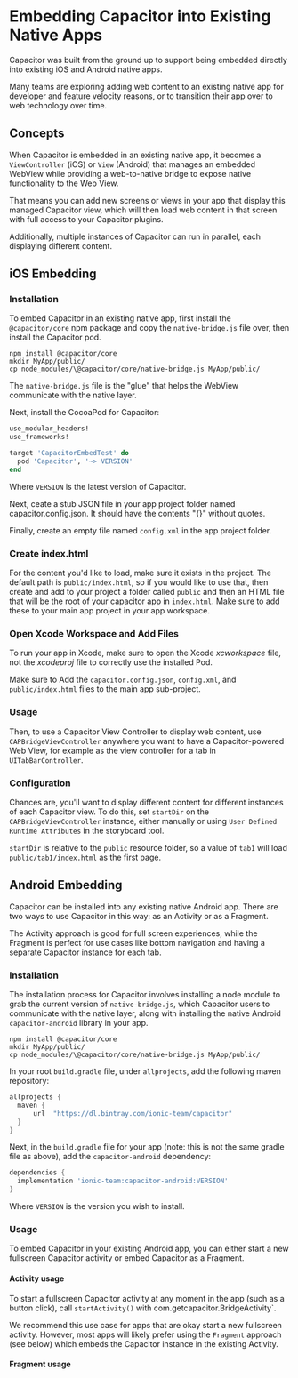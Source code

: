 # Embedding Capacitor into Existing Native Apps

Capacitor was built from the ground up to support being embedded directly into existing iOS and Android native apps.

Many teams are exploring adding web content to an existing native app for developer and feature velocity reasons, or to transition their app over to web technology over time.

## Concepts

When Capacitor is embedded in an existing native app, it becomes a `ViewController` (iOS) or `View` (Android) that manages an embedded WebView while providing a web-to-native bridge to expose native functionality to the Web View.

That means you can add new screens or views in your app that display this managed Capacitor view, which will then load
web content in that screen with full access to your Capacitor plugins.

Additionally, multiple instances of Capacitor can run in parallel, each displaying different content.

## iOS Embedding

### Installation

To embed Capacitor in an existing native app, first install the `@capacitor/core` npm package and copy the `native-bridge.js` file over, then install the Capacitor pod.

```
npm install @capacitor/core
mkdir MyApp/public/
cp node_modules/\@capacitor/core/native-bridge.js MyApp/public/
```

The `native-bridge.js` file is the "glue" that helps the WebView communicate with the native layer.

Next, install the CocoaPod for Capacitor:

```ruby
use_modular_headers!
use_frameworks!

target 'CapacitorEmbedTest' do
  pod 'Capacitor', '~> VERSION'
end
```

Where `VERSION` is the latest version of Capacitor.

Next, ceate a stub JSON file in your app project folder named capacitor.config.json. It should have the contents "{}" without quotes.

Finally, create an empty file named `config.xml` in the app project folder.

### Create index.html

For the content you'd like to load, make sure it exists in the project. The default path is `public/index.html`, so if you would like to use that, then create and add to your project a folder called `public` and then an HTML file that will be the root of your capacitor app in `index.html`. Make sure to add these to your main app project in your app workspace.

### Open Xcode Workspace and Add Files

To run your app in Xcode, make sure to open the Xcode _xcworkspace_ file, not the _xcodeproj_ file to correctly use the installed Pod.

Make sure to Add the `capacitor.config.json`, `config.xml`, and `public/index.html` files to the main app sub-project.

### Usage

Then, to use a Capacitor View Controller to display web content, use `CAPBridgeViewController` anywhere you want to have a Capacitor-powered Web View, for example as the view controller for a tab in `UITabBarController`.

### Configuration

Chances are, you'll want to display different content for different instances of each Capacitor view. To do this,
set `startDir` on the `CAPBridgeViewController` instance, either manually or using `User Defined Runtime Attributes` in
the storyboard tool.

`startDir` is relative to the `public` resource folder, so a value of `tab1` will load `public/tab1/index.html` as the first
page.


## Android Embedding

Capacitor can be installed into any existing native Android app. There are two ways to use Capacitor in this way: as an Activity or as a Fragment.

The Activity approach is good for full screen experiences, while the Fragment is perfect for use cases like bottom navigation and having a separate Capacitor instance for each tab.

### Installation

The installation process for Capacitor involves installing a node module to grab the current version of `native-bridge.js`, which Capacitor users to communicate with the native layer, along with installing the native Android `capacitor-android` library in your app.

```
npm install @capacitor/core
mkdir MyApp/public/
cp node_modules/\@capacitor/core/native-bridge.js MyApp/public/
```

In your root `build.gradle` file, under `allprojects`, add the following maven repository:

```gradle
allprojects {
  maven {
      url  "https://dl.bintray.com/ionic-team/capacitor" 
  }
}
```

Next, in the `build.gradle` file for your app (note: this is not the same gradle file as above), add the `capacitor-android` dependency:

```gradle
dependencies {
  implementation 'ionic-team:capacitor-android:VERSION'
}
```

Where `VERSION` is the version you wish to install.


### Usage

To embed Capacitor in your existing Android app, you can either start a new fullscreen Capacitor activity or embed Capacitor as a Fragment.

#### Activity usage

To start a fullscreen Capacitor activity at any moment in the app (such as a button click), call `startActivity()` with com.getcapacitor.BridgeActivity`.

We recommend this use case for apps that are okay start a new fullscreen activity. However, most apps will likely prefer using the `Fragment` approach (see below) which embeds the Capacitor instance in the existing Activity.

#### Fragment usage
